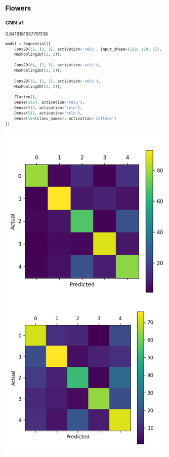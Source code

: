 
## Flowers
### CNN v1
0.6418181657791138
```python
model = Sequential([
    Conv2D(32, (3, 3), activation='relu', input_shape=(128, 128, 3)),
    MaxPooling2D((2, 2)),

    Conv2D(64, (3, 3), activation='relu'),
    MaxPooling2D((2, 2)),

    Conv2D(32, (3, 3), activation='relu'),
    MaxPooling2D((2, 2)),

    Flatten(),
    Dense(1024, activation='relu'),
    Dense(512, activation='relu'),
    Dense(512, activation='relu'),
    Dense(len(class_names), activation='softmax')
])
```
![img_8.png](img_8.png)
![img_1.png](img_1.png)